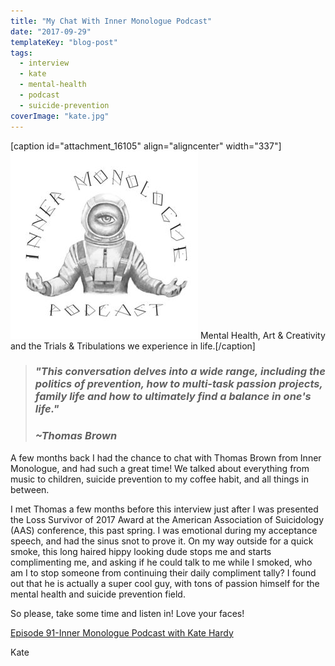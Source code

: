 ```yaml
---
title: "My Chat With Inner Monologue Podcast"
date: "2017-09-29"
templateKey: "blog-post"
tags:
  - interview
  - kate
  - mental-health
  - podcast
  - suicide-prevention
coverImage: "kate.jpg"
---
```


\[caption id="attachment\_16105" align="aligncenter" width="337"\][![](images/inner-monologue-300x300.jpg)](http://https://l.facebook.com/l.php?u=http%3A%2F%2Fwww.risephoenix.org%2Finner-monologue%2F91-kate-hardy-dedication-to-building-a-self-sustaining-community&h=ATNc8xCobfyNpAVLXmIEd6AP2FSErPRP-E5oqipXhTSry4ur8C-7xctvf2IfIwS5YJ_3peOn0QCwGYfmryY0zzL0edAuRAGNt_G4UCYzfnPAxVoMfqQQ_gRbJhuZIKLP9THSLLiEJ8_05h6DmMenldHyzxPuBR2EXVMzSu7RzAiAGlQEPjQJxDOQYxQvPGonKRbChd_d1CWYn6aafkkkSCzkGYTzi0G_9lGcMtvzGmqgcRpkHnD2JNsxmZsGWTQ8kPf3CQddsWtmla2xuELDCGGhU85tZ08-) Mental Health, Art & Creativity and the Trials & Tribulations we experience in life.\[/caption\]

> ### _**"This conversation delves into a wide range, including the politics of prevention, how to multi-task passion projects, family life and how to ultimately find a balance in one's life."**_
> 
> ### _**~Thomas Brown**_

A few months back I had the chance to chat with Thomas Brown from Inner Monologue, and had such a great time! We talked about everything from music to children, suicide prevention to my coffee habit, and all things in between.

I met Thomas a few months before this interview just after I was presented the Loss Survivor of 2017 Award at the American Association of Suicidology (AAS) conference, this past spring. I was emotional during my acceptance speech, and had the sinus snot to prove it. On my way outside for a quick smoke, this long haired hippy looking dude stops me and starts complimenting me, and asking if he could talk to me while I smoked, who am I to stop someone from continuing their daily compliment tally? I found out that he is actually a super cool guy, with tons of passion himself for the mental health and suicide prevention field.

So please, take some time and listen in! Love your faces!

[Episode 91-Inner Monologue Podcast with Kate Hardy](http://www.risephoenix.org/inner-monologue/91-kate-hardy-dedication-to-building-a-self-sustaining-community)

Kate

